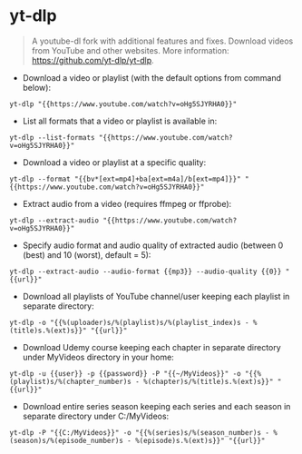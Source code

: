 # yt-dlp

> A youtube-dl fork with additional features and fixes.
> Download videos from YouTube and other websites.
> More information: <https://github.com/yt-dlp/yt-dlp>.

- Download a video or playlist (with the default options from command below):

`yt-dlp "{{https://www.youtube.com/watch?v=oHg5SJYRHA0}}"`

- List all formats that a video or playlist is available in:

`yt-dlp --list-formats "{{https://www.youtube.com/watch?v=oHg5SJYRHA0}}"`

- Download a video or playlist at a specific quality:

`yt-dlp --format "{{bv*[ext=mp4]+ba[ext=m4a]/b[ext=mp4]}}" "{{https://www.youtube.com/watch?v=oHg5SJYRHA0}}"`

- Extract audio from a video (requires ffmpeg or ffprobe):

`yt-dlp --extract-audio "{{https://www.youtube.com/watch?v=oHg5SJYRHA0}}"`

- Specify audio format and audio quality of extracted audio (between 0 (best) and 10 (worst), default = 5):

`yt-dlp --extract-audio --audio-format {{mp3}} --audio-quality {{0}} "{{url}}"`

- Download all playlists of YouTube channel/user keeping each playlist in separate directory:

`yt-dlp -o "{{%(uploader)s/%(playlist)s/%(playlist_index)s - %(title)s.%(ext)s}}" "{{url}}"`

- Download Udemy course keeping each chapter in separate directory under MyVideos directory in your home:

`yt-dlp -u {{user}} -p {{password}} -P "{{~/MyVideos}}" -o "{{%(playlist)s/%(chapter_number)s - %(chapter)s/%(title)s.%(ext)s}}" "{{url}}"`

- Download entire series season keeping each series and each season in separate directory under C:/MyVideos:

`yt-dlp -P "{{C:/MyVideos}}" -o "{{%(series)s/%(season_number)s - %(season)s/%(episode_number)s - %(episode)s.%(ext)s}}" "{{url}}"`
